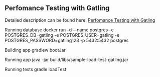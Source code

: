 ## Perfomance Testing with Gatling

Detailed description can be found here: [Perfomance Testing with Gatling](https://piotrminkowski.wordpress.com/2018/01/18/perfomance-testing-with-gatling/)

Running database
docker run -d --name postgres -e POSTGRES_DB=gatling -e POSTGRES_USER=gatling -e POSTGRES_PASSWORD=gatling123 -p 5432:5432 postgres

Building app
gradlew bootJar

Running app
java -jar build/libs/sample-load-test-gatling.jar

Running tests
gradle loadTest